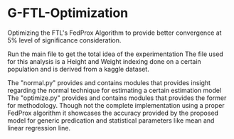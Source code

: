 # G-FTL-Optimization
Optimizing the FTL's FedProx Algorithm to provide better convergence at 5% level of significance consideration.


Run the main file to get the total idea of the experimentation 
The file used for this analysis is a Height and Weight indexing done on a certain population 
and is derived from a kaggle dataset.

The "normal.py" provides and contains modules that provides insight regarding the normal technique for estimating
a certain estimation model
The "optimize.py" provides and contains modules that provides the former for methodology. 
Though not the complete implementation using a proper FedProx algorithm it showcases the accuracy provided by the 
proposed model for generic predication and statistical parameters like mean and linear regression line.

